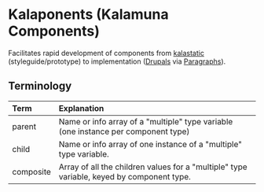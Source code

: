 # Kalaponents (Kalamuna Components)

Facilitates rapid development of components from
[kalastatic](https://github.com/kalamuna/kalastatic) (styleguide/prototype) to
implementation ([Drupals](https://www.drupal.org/) via
[Paragraphs](https://www.drupal.org/project/paragraphs)).

## Terminology

| Term      | Explanation                                                                               |
|:----------|:------------------------------------------------------------------------------------------|
| parent    | Name or info array of a "multiple" type variable (one instance per component type)        |
| child     | Name or info array of one instance of a "multiple" type variable.                         |
| composite | Array of all the children values for a "multiple" type variable, keyed by component type. |
